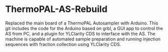 # ThermoPAL-AS-Rebuild
 Replaced the main board of a ThermoPAL Autosampler with Arduino. This git includes the code for the Arduino based on grbl, a GUI app to control the AS from PC, and a plugin for YLClarity CDS to interface with the AS. The machine is capable of automated sample preparation and running injection sequences with fraction collection using YLClarity CDS.
